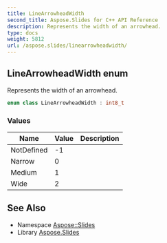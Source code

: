 ```yaml
---
title: LineArrowheadWidth
second_title: Aspose.Slides for C++ API Reference
description: Represents the width of an arrowhead.
type: docs
weight: 5812
url: /aspose.slides/linearrowheadwidth/
---
```

## LineArrowheadWidth enum


Represents the width of an arrowhead.

```cpp
enum class LineArrowheadWidth : int8_t
```

### Values

| Name | Value | Description |
| --- | --- | --- |
| NotDefined | -1 |  |
| Narrow | 0 |  |
| Medium | 1 |  |
| Wide | 2 |  |

## See Also

* Namespace [Aspose::Slides](../)
* Library [Aspose.Slides](../../)
